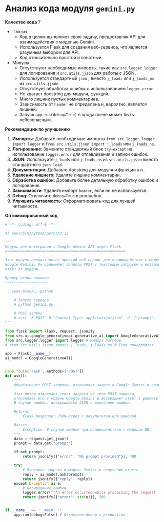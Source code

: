 # Анализ кода модуля `gemini.py`

**Качество кода**
7
-  Плюсы
    - Код в целом выполняет свою задачу, предоставляя API для взаимодействия с моделью Gemini.
    - Используется Flask для создания веб-сервиса, что является разумным выбором для API.
    - Код относительно простой и понятный.
-  Минусы
    - Отсутствуют необходимые импорты, такие как `src.logger.logger` для логирования и `src.utils.jjson` для работы с JSON.
    - Используется стандартный `json` , вместо `j_loads` или `j_loads_ns` из `src.utils.jjson`.
    - Отсутствует обработка ошибок с использованием `logger.error`.
    - Не хватает docstring для модуля, функций.
    -  Много лишних пустых комментариев.
    - Зависимость от `header` не определена и, вероятно, является лишней.
    - Запуск `app.run(debug=True)` в продакшене может быть небезопасным.

**Рекомендации по улучшению**
1. **Импорты**: Добавьте необходимые импорты `from src.logger.logger import logger` и `from src.utils.jjson import j_loads` или `j_loads_ns`.
2. **Логирование**: Замените стандартный блок `try-except` на использование `logger.error` для отлавливания и записи ошибок.
3. **JSON**: Используйте `j_loads` или `j_loads_ns` из `src.utils.jjson` вместо стандартного `json.load`.
4. **Документация**: Добавьте docstring для модуля и функции `ask`.
5. **Удаление лишнего**: Удалите лишние комментарии.
6. **Обработка ошибок**: Добавьте более детальную обработку ошибок и логирование.
7. **Зависимости**: Удалите импорт `header`, если он не используется.
8.  **Debug**: Отключите `debug=True` в production.
9.  **Улучшить читаемость**: Отформатировать код для лучшей читаемости.

**Оптимизированный код**
```python
# -*- coding: utf-8 -*-

#! venv/bin/python/python3.12

"""
Модуль для интеграции с Google Gemini API через Flask.
=======================================================

Этот модуль предоставляет простой веб-сервис для взаимодействия с моделью
Google Gemini. Он принимает запросы POST с текстовым запросом и возвращает
ответ от модели.

Пример использования
--------------------

.. code-block:: python

    # Запуск сервера
    # python gemini.py

    # POST запрос
    # curl -X POST -H "Content-Type: application/json" -d '{"prompt": "Translate to english: Привет мир"}' http://localhost:5000/ask
"""

from flask import Flask, request, jsonify
from src.ai.google_generativeai.generative_ai import GoogleGenerativeAI
from src.logger.logger import logger # Импорт логгера
# from src.utils.jjson import j_loads, j_loads_ns # Если понадобится

app = Flask(__name__)
ai_model = GoogleGenerativeAI()


@app.route('/ask', methods=['POST'])
def ask():
    """
    Обрабатывает POST-запросы, отправляет запрос в Google Gemini и возвращает ответ.

    Этот метод извлекает текст запроса из тела POST-запроса,
    отправляет его в модель Google Gemini и возвращает ответ в формате JSON.
    В случае ошибки, возвращается JSON с описанием ошибки.

    Returns:
        flask.Response: JSON-ответ с результатом или ошибкой.

    Raises:
        Exception: В случае ошибки при взаимодействии с моделью ИИ.
    """
    data = request.get_json()
    prompt = data.get('prompt')

    if not prompt:
        return jsonify({"error": "No prompt provided"}), 400

    try:
        # Отправка запроса в модель Gemini и получение ответа
        reply = ai_model.ask(prompt)
        return jsonify({"reply": reply})
    except Exception as e:
        # Логирование ошибки
        logger.error(f"An error occurred while processing the request: {e}")
        return jsonify({"error": str(e)}), 500


if __name__ == '__main__':
    app.run(debug=False) # Отключаем debug в production
```